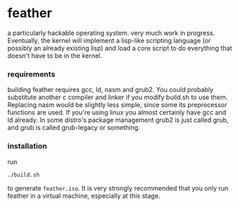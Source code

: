 # feather
a particularly hackable operating system.
very much work in progress. Eventually, the kernel will implement a lisp-like scripting language (or possibly an already existing lisp) and load a core script to do everything that doesn't have to be in the kernel.

### requirements
building feather requires gcc, ld, nasm and grub2. You could probably substitute another c compiler and linker if you modify build.sh to use them. Replacing nasm would be slightly less simple, since some its preprocessor functions are used. If you're using linux you almost certainly have gcc and ld already. In some distro's package management grub2 is just called grub, and grub is called grub-legacy or something.

### installation
run
```
./build.sh
```
to generate `feather.iso`. It is very strongly recommended that you only run feather in a virtual machine, especially at this stage.
